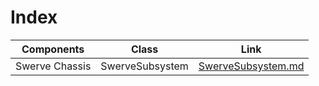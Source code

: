 # Index

| Components | Class | Link |
|---|---|---|
| Swerve Chassis | SwerveSubsystem | [SwerveSubsystem.md](./Subsystem.md) |